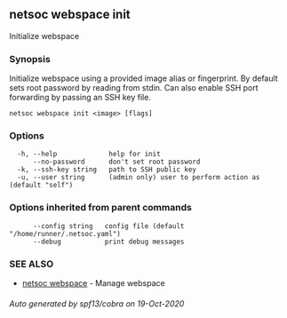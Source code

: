 ## netsoc webspace init

Initialize webspace

### Synopsis

Initialize webspace using a provided image alias or fingerprint. By
default sets root password by reading from stdin. Can also enable
SSH port forwarding by passing an SSH key file.


```
netsoc webspace init <image> [flags]
```

### Options

```
  -h, --help             help for init
      --no-password      don't set root password
  -k, --ssh-key string   path to SSH public key
  -u, --user string      (admin only) user to perform action as (default "self")
```

### Options inherited from parent commands

```
      --config string   config file (default "/home/runner/.netsoc.yaml")
      --debug           print debug messages
```

### SEE ALSO

* [netsoc webspace](netsoc_webspace.md)	 - Manage webspace

###### Auto generated by spf13/cobra on 19-Oct-2020
